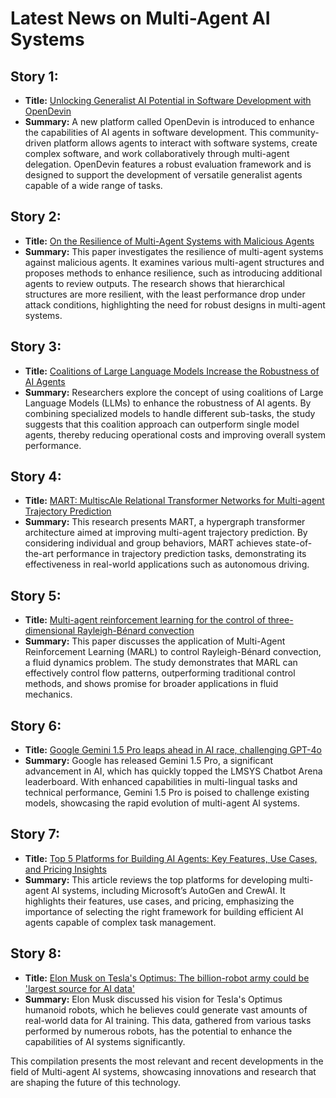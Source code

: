 # Latest News on Multi-Agent AI Systems

## Story 1:
- **Title:** [Unlocking Generalist AI Potential in Software Development with OpenDevin](https://syncedreview.com/2024/07/30/unlocking-generalist-ai-potential-in-software-development-with-opendevin/)
- **Summary:** A new platform called OpenDevin is introduced to enhance the capabilities of AI agents in software development. This community-driven platform allows agents to interact with software systems, create complex software, and work collaboratively through multi-agent delegation. OpenDevin features a robust evaluation framework and is designed to support the development of versatile generalist agents capable of a wide range of tasks.
  
## Story 2:
- **Title:** [On the Resilience of Multi-Agent Systems with Malicious Agents](https://arxiv.org/abs/2408.00989)
- **Summary:** This paper investigates the resilience of multi-agent systems against malicious agents. It examines various multi-agent structures and proposes methods to enhance resilience, such as introducing additional agents to review outputs. The research shows that hierarchical structures are more resilient, with the least performance drop under attack conditions, highlighting the need for robust designs in multi-agent systems.

## Story 3:
- **Title:** [Coalitions of Large Language Models Increase the Robustness of AI Agents](https://arxiv.org/abs/2408.01380)
- **Summary:** Researchers explore the concept of using coalitions of Large Language Models (LLMs) to enhance the robustness of AI agents. By combining specialized models to handle different sub-tasks, the study suggests that this coalition approach can outperform single model agents, thereby reducing operational costs and improving overall system performance.

## Story 4:
- **Title:** [MART: MultiscAle Relational Transformer Networks for Multi-agent Trajectory Prediction](https://arxiv.org/abs/2407.21635)
- **Summary:** This research presents MART, a hypergraph transformer architecture aimed at improving multi-agent trajectory prediction. By considering individual and group behaviors, MART achieves state-of-the-art performance in trajectory prediction tasks, demonstrating its effectiveness in real-world applications such as autonomous driving.

## Story 5:
- **Title:** [Multi-agent reinforcement learning for the control of three-dimensional Rayleigh-Bénard convection](https://arxiv.org/abs/2407.21565)
- **Summary:** This paper discusses the application of Multi-Agent Reinforcement Learning (MARL) to control Rayleigh-Bénard convection, a fluid dynamics problem. The study demonstrates that MARL can effectively control flow patterns, outperforming traditional control methods, and shows promise for broader applications in fluid mechanics.

## Story 6:
- **Title:** [Google Gemini 1.5 Pro leaps ahead in AI race, challenging GPT-4o](https://www.oodaloop.com/briefs/2024/08/05/google-gemini-1-5-pro-leaps-ahead-in-ai-race-challenging-gpt-4o/)
- **Summary:** Google has released Gemini 1.5 Pro, a significant advancement in AI, which has quickly topped the LMSYS Chatbot Arena leaderboard. With enhanced capabilities in multi-lingual tasks and technical performance, Gemini 1.5 Pro is poised to challenge existing models, showcasing the rapid evolution of multi-agent AI systems.

## Story 7:
- **Title:** [Top 5 Platforms for Building AI Agents: Key Features, Use Cases, and Pricing Insights](https://dev.to/oliver_parker_ai/top-5-platforms-for-building-ai-agents-key-features-use-cases-and-pricing-insights-2dn7)
- **Summary:** This article reviews the top platforms for developing multi-agent AI systems, including Microsoft’s AutoGen and CrewAI. It highlights their features, use cases, and pricing, emphasizing the importance of selecting the right framework for building efficient AI agents capable of complex task management.

## Story 8:
- **Title:** [Elon Musk on Tesla's Optimus: The billion-robot army could be 'largest source for AI data'](https://www.businesstoday.in/technology/news/story/elon-musk-on-teslas-optimus-the-billion-robot-army-could-be-largest-source-for-ai-data-440039-2024-08-03?utm_source=rssfeed)
- **Summary:** Elon Musk discussed his vision for Tesla's Optimus humanoid robots, which he believes could generate vast amounts of real-world data for AI training. This data, gathered from various tasks performed by numerous robots, has the potential to enhance the capabilities of AI systems significantly.

This compilation presents the most relevant and recent developments in the field of Multi-agent AI systems, showcasing innovations and research that are shaping the future of this technology.